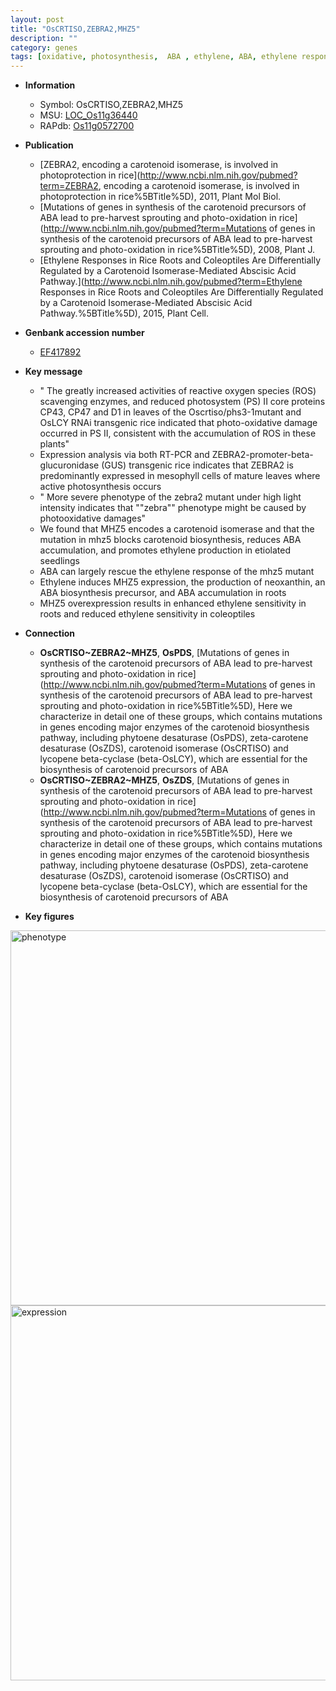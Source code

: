 ```yaml
---
layout: post
title: "OsCRTISO,ZEBRA2,MHZ5"
description: ""
category: genes
tags: [oxidative, photosynthesis,  ABA , ethylene, ABA, ethylene response, seedlings, ethylene production]
---
```


* **Information**  
    + Symbol: OsCRTISO,ZEBRA2,MHZ5  
    + MSU: [LOC_Os11g36440](http://rice.plantbiology.msu.edu/cgi-bin/ORF_infopage.cgi?orf=LOC_Os11g36440)  
    + RAPdb: [Os11g0572700](http://rapdb.dna.affrc.go.jp/viewer/gbrowse_details/irgsp1?name=Os11g0572700)  

* **Publication**  
    + [ZEBRA2, encoding a carotenoid isomerase, is involved in photoprotection in rice](http://www.ncbi.nlm.nih.gov/pubmed?term=ZEBRA2, encoding a carotenoid isomerase, is involved in photoprotection in rice%5BTitle%5D), 2011, Plant Mol Biol.
    + [Mutations of genes in synthesis of the carotenoid precursors of ABA lead to pre-harvest sprouting and photo-oxidation in rice](http://www.ncbi.nlm.nih.gov/pubmed?term=Mutations of genes in synthesis of the carotenoid precursors of ABA lead to pre-harvest sprouting and photo-oxidation in rice%5BTitle%5D), 2008, Plant J.
    + [Ethylene Responses in Rice Roots and Coleoptiles Are Differentially Regulated by a Carotenoid Isomerase-Mediated Abscisic Acid Pathway.](http://www.ncbi.nlm.nih.gov/pubmed?term=Ethylene Responses in Rice Roots and Coleoptiles Are Differentially Regulated by a Carotenoid Isomerase-Mediated Abscisic Acid Pathway.%5BTitle%5D), 2015, Plant Cell.

* **Genbank accession number**  
    + [EF417892](http://www.ncbi.nlm.nih.gov/nuccore/EF417892)

* **Key message**  
    + " The greatly increased activities of reactive oxygen species (ROS) scavenging enzymes, and reduced photosystem (PS) II core proteins CP43, CP47 and D1 in leaves of the Oscrtiso/phs3-1mutant and OsLCY RNAi transgenic rice indicated that photo-oxidative damage occurred in PS II, consistent with the accumulation of ROS in these plants"
    + Expression analysis via both RT-PCR and ZEBRA2-promoter-beta-glucuronidase (GUS) transgenic rice indicates that ZEBRA2 is predominantly expressed in mesophyll cells of mature leaves where active photosynthesis occurs
    + " More severe phenotype of the zebra2 mutant under high light intensity indicates that ""zebra"" phenotype might be caused by photooxidative damages"
    + We found that MHZ5 encodes a carotenoid isomerase and that the mutation in mhz5 blocks carotenoid biosynthesis, reduces ABA accumulation, and promotes ethylene production in etiolated seedlings
    + ABA can largely rescue the ethylene response of the mhz5 mutant
    + Ethylene induces MHZ5 expression, the production of neoxanthin, an ABA biosynthesis precursor, and ABA accumulation in roots
    + MHZ5 overexpression results in enhanced ethylene sensitivity in roots and reduced ethylene sensitivity in coleoptiles

* **Connection**  
    + __OsCRTISO~ZEBRA2~MHZ5__, __OsPDS__, [Mutations of genes in synthesis of the carotenoid precursors of ABA lead to pre-harvest sprouting and photo-oxidation in rice](http://www.ncbi.nlm.nih.gov/pubmed?term=Mutations of genes in synthesis of the carotenoid precursors of ABA lead to pre-harvest sprouting and photo-oxidation in rice%5BTitle%5D),  Here we characterize in detail one of these groups, which contains mutations in genes encoding major enzymes of the carotenoid biosynthesis pathway, including phytoene desaturase (OsPDS), zeta-carotene desaturase (OsZDS), carotenoid isomerase (OsCRTISO) and lycopene beta-cyclase (beta-OsLCY), which are essential for the biosynthesis of carotenoid precursors of ABA
    + __OsCRTISO~ZEBRA2~MHZ5__, __OsZDS__, [Mutations of genes in synthesis of the carotenoid precursors of ABA lead to pre-harvest sprouting and photo-oxidation in rice](http://www.ncbi.nlm.nih.gov/pubmed?term=Mutations of genes in synthesis of the carotenoid precursors of ABA lead to pre-harvest sprouting and photo-oxidation in rice%5BTitle%5D),  Here we characterize in detail one of these groups, which contains mutations in genes encoding major enzymes of the carotenoid biosynthesis pathway, including phytoene desaturase (OsPDS), zeta-carotene desaturase (OsZDS), carotenoid isomerase (OsCRTISO) and lycopene beta-cyclase (beta-OsLCY), which are essential for the biosynthesis of carotenoid precursors of ABA

* **Key figures**  
<img src="http://ricencode.github.io/images/ZEBRA2.pheno.png" alt="phenotype"  style="width: 600px;"/>

<img src="http://ricencode.github.io/images/ZEBRA2.exp.png" alt="expression"  style="width: 600px;"/>


